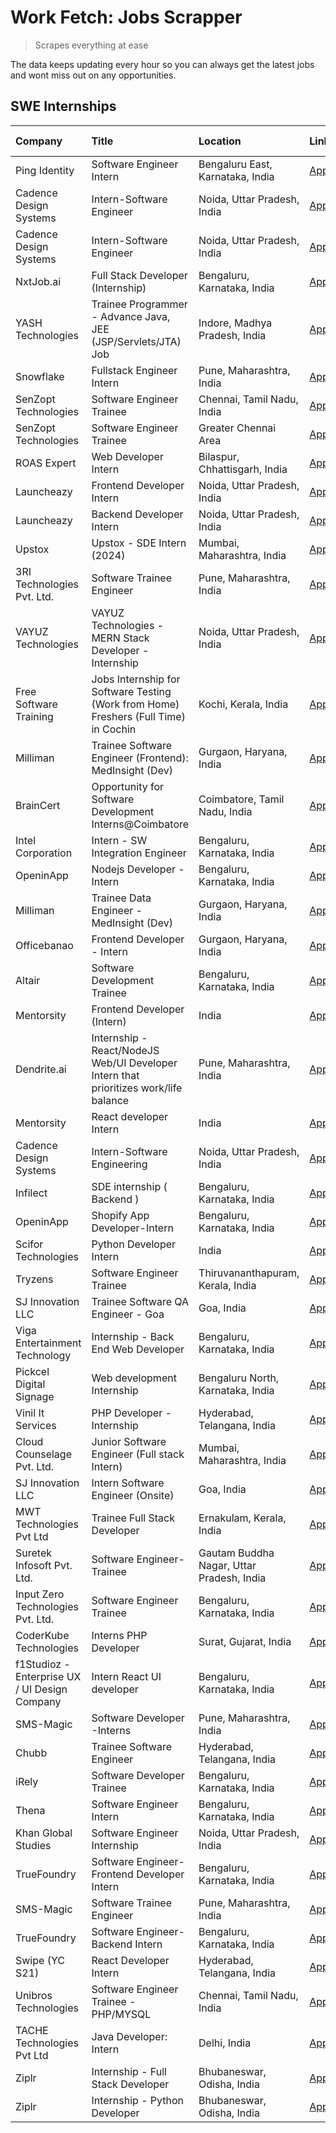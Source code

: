 # Work Fetch: Jobs Scrapper
> Scrapes everything at ease

The data keeps updating every hour so you can always get the latest jobs and wont miss out on any opportunities.

## SWE Internships
<!--START_SECTION:workfetch-->
| Company                                       | Title                                                                                | Location                                  | Link                                                                                                                                                                                                                                                                                                         | Date Posted   |
|:----------------------------------------------|:-------------------------------------------------------------------------------------|:------------------------------------------|:-------------------------------------------------------------------------------------------------------------------------------------------------------------------------------------------------------------------------------------------------------------------------------------------------------------|:--------------|
| Ping Identity                                 | Software Engineer Intern                                                             | Bengaluru East, Karnataka, India          | [Apply](https://in.linkedin.com/jobs/view/software-engineer-intern-at-ping-identity-3830635503?refId=FOmPV%2FvvbO9kIBWq0C%2BoVw%3D%3D&trackingId=vUHCstxnNcUV63HQgNzD3Q%3D%3D&position=1&pageNum=1&trk=public_jobs_jserp-result_search-card)                                                                 | 2024-02-15    |
| Cadence Design Systems                        | Intern-Software Engineer                                                             | Noida, Uttar Pradesh, India               | [Apply](https://in.linkedin.com/jobs/view/intern-software-engineer-at-cadence-design-systems-3827267512?refId=tYs9UuHHH6S4iHHMmx6JBQ%3D%3D&trackingId=GhyMdM8HoMjB%2FjBngkjksg%3D%3D&position=13&pageNum=2&trk=public_jobs_jserp-result_search-card)                                                         | 2024-02-15    |
| Cadence Design Systems                        | Intern-Software Engineer                                                             | Noida, Uttar Pradesh, India               | [Apply](https://in.linkedin.com/jobs/view/intern-software-engineer-at-cadence-design-systems-3827262908?refId=tYs9UuHHH6S4iHHMmx6JBQ%3D%3D&trackingId=YTS2%2BBV94%2BvXRovEKnuU%2Fw%3D%3D&position=14&pageNum=2&trk=public_jobs_jserp-result_search-card)                                                     | 2024-02-15    |
| NxtJob.ai                                     | Full Stack Developer (Internship)                                                    | Bengaluru, Karnataka, India               | [Apply](https://in.linkedin.com/jobs/view/full-stack-developer-internship-at-nxtjob-ai-3829304067?refId=FOmPV%2FvvbO9kIBWq0C%2BoVw%3D%3D&trackingId=p2j6DzUQT9sJEA%2BqqJ0uHQ%3D%3D&position=12&pageNum=1&trk=public_jobs_jserp-result_search-card)                                                           | 2024-02-13    |
| YASH Technologies                             | Trainee Programmer - Advance Java, JEE (JSP/Servlets/JTA) Job                        | Indore, Madhya Pradesh, India             | [Apply](https://in.linkedin.com/jobs/view/trainee-programmer-advance-java-jee-jsp-servlets-jta-job-at-yash-technologies-3811759183?refId=FOmPV%2FvvbO9kIBWq0C%2BoVw%3D%3D&trackingId=BZ2a8RqbVaZ7WmNxDvGEYQ%3D%3D&position=18&pageNum=1&trk=public_jobs_jserp-result_search-card)                            | 2024-02-13    |
| Snowflake                                     | Fullstack Engineer Intern                                                            | Pune, Maharashtra, India                  | [Apply](https://in.linkedin.com/jobs/view/fullstack-engineer-intern-at-snowflake-3828959203?refId=FOmPV%2FvvbO9kIBWq0C%2BoVw%3D%3D&trackingId=T%2BTkw48vkjFfBbYT%2FJzFYg%3D%3D&position=19&pageNum=1&trk=public_jobs_jserp-result_search-card)                                                               | 2024-02-13    |
| SenZopt Technologies                          | Software Engineer Trainee                                                            | Chennai, Tamil Nadu, India                | [Apply](https://in.linkedin.com/jobs/view/software-engineer-trainee-at-senzopt-technologies-3827686880?refId=JSEd4Cj4AOzQBtwS3eoIvQ%3D%3D&trackingId=mlniQumt6DqlcPRDivkasQ%3D%3D&position=9&pageNum=0&trk=public_jobs_jserp-result_search-card)                                                             | 2024-02-12    |
| SenZopt Technologies                          | Software Engineer Trainee                                                            | Greater Chennai Area                      | [Apply](https://in.linkedin.com/jobs/view/software-engineer-trainee-at-senzopt-technologies-3827688781?refId=JSEd4Cj4AOzQBtwS3eoIvQ%3D%3D&trackingId=p%2BZtd3aKShHyAzdm1g6PhQ%3D%3D&position=11&pageNum=0&trk=public_jobs_jserp-result_search-card)                                                          | 2024-02-12    |
| ROAS Expert                                   | Web Developer Intern                                                                 | Bilaspur, Chhattisgarh, India             | [Apply](https://in.linkedin.com/jobs/view/web-developer-intern-at-roas-expert-3828189292?refId=JSEd4Cj4AOzQBtwS3eoIvQ%3D%3D&trackingId=sbNDQykT%2F0kXLubf6Svr6w%3D%3D&position=13&pageNum=0&trk=public_jobs_jserp-result_search-card)                                                                        | 2024-02-12    |
| Launcheazy                                    | Frontend Developer Intern                                                            | Noida, Uttar Pradesh, India               | [Apply](https://in.linkedin.com/jobs/view/frontend-developer-intern-at-launcheazy-3825516433?refId=FOmPV%2FvvbO9kIBWq0C%2BoVw%3D%3D&trackingId=W%2F2dr897TpooJdwoLACubg%3D%3D&position=4&pageNum=1&trk=public_jobs_jserp-result_search-card)                                                                 | 2024-02-12    |
| Launcheazy                                    | Backend Developer Intern                                                             | Noida, Uttar Pradesh, India               | [Apply](https://in.linkedin.com/jobs/view/backend-developer-intern-at-launcheazy-3825519157?refId=tYs9UuHHH6S4iHHMmx6JBQ%3D%3D&trackingId=KKlE4R71y1LgzVYcHp9tZA%3D%3D&position=7&pageNum=2&trk=public_jobs_jserp-result_search-card)                                                                        | 2024-02-12    |
| Upstox                                        | Upstox - SDE Intern (2024)                                                           | Mumbai, Maharashtra, India                | [Apply](https://in.linkedin.com/jobs/view/upstox-sde-intern-2024-at-upstox-3826556183?refId=JSEd4Cj4AOzQBtwS3eoIvQ%3D%3D&trackingId=0b6cFjNhSvKj33r5XeNRig%3D%3D&position=21&pageNum=0&trk=public_jobs_jserp-result_search-card)                                                                             | 2024-02-10    |
| 3RI Technologies Pvt. Ltd.                    | Software Trainee Engineer                                                            | Pune, Maharashtra, India                  | [Apply](https://in.linkedin.com/jobs/view/software-trainee-engineer-at-3ri-technologies-pvt-ltd-3826557054?refId=FOmPV%2FvvbO9kIBWq0C%2BoVw%3D%3D&trackingId=xt76qyYLe5LpVHvzKDwOsg%3D%3D&position=14&pageNum=1&trk=public_jobs_jserp-result_search-card)                                                    | 2024-02-10    |
| VAYUZ Technologies                            | VAYUZ Technologies - MERN Stack Developer - Internship                               | Noida, Uttar Pradesh, India               | [Apply](https://in.linkedin.com/jobs/view/vayuz-technologies-mern-stack-developer-internship-at-vayuz-technologies-3822619356?refId=FOmPV%2FvvbO9kIBWq0C%2BoVw%3D%3D&trackingId=w1aOdjl0DQPiCOFxImskFg%3D%3D&position=20&pageNum=1&trk=public_jobs_jserp-result_search-card)                                 | 2024-02-10    |
| Free Software Training                        | Jobs Internship for Software Testing (Work from Home) Freshers (Full Time) in Cochin | Kochi, Kerala, India                      | [Apply](https://in.linkedin.com/jobs/view/jobs-internship-for-software-testing-work-from-home-freshers-full-time-in-cochin-at-free-software-training-3826557030?refId=tYs9UuHHH6S4iHHMmx6JBQ%3D%3D&trackingId=e2fioS5tb%2FkyG72fLeXyZw%3D%3D&position=25&pageNum=2&trk=public_jobs_jserp-result_search-card) | 2024-02-10    |
| Milliman                                      | Trainee Software Engineer (Frontend): MedInsight (Dev)                               | Gurgaon, Haryana, India                   | [Apply](https://in.linkedin.com/jobs/view/trainee-software-engineer-frontend-medinsight-dev-at-milliman-3792874280?refId=JSEd4Cj4AOzQBtwS3eoIvQ%3D%3D&trackingId=pxLSqZrIPpT8WjAT459dZw%3D%3D&position=4&pageNum=0&trk=public_jobs_jserp-result_search-card)                                                 | 2024-02-09    |
| BrainCert                                     | Opportunity for Software Development Interns@Coimbatore                              | Coimbatore, Tamil Nadu, India             | [Apply](https://in.linkedin.com/jobs/view/opportunity-for-software-development-interns%40coimbatore-at-braincert-3826095058?refId=FOmPV%2FvvbO9kIBWq0C%2BoVw%3D%3D&trackingId=WmC7Uo9BCIky3jf0ASl%2BjA%3D%3D&position=23&pageNum=1&trk=public_jobs_jserp-result_search-card)                                 | 2024-02-09    |
| Intel Corporation                             | Intern - SW Integration Engineer                                                     | Bengaluru, Karnataka, India               | [Apply](https://in.linkedin.com/jobs/view/intern-sw-integration-engineer-at-intel-corporation-3825002246?refId=tYs9UuHHH6S4iHHMmx6JBQ%3D%3D&trackingId=ILW67uNz8OnQSXRTtbWnQw%3D%3D&position=22&pageNum=2&trk=public_jobs_jserp-result_search-card)                                                          | 2024-02-08    |
| OpeninApp                                     | Nodejs Developer - Intern                                                            | Bengaluru, Karnataka, India               | [Apply](https://in.linkedin.com/jobs/view/nodejs-developer-intern-at-openinapp-3822599762?refId=tYs9UuHHH6S4iHHMmx6JBQ%3D%3D&trackingId=oh4OYVV9IAmTxtcYevsl4w%3D%3D&position=24&pageNum=2&trk=public_jobs_jserp-result_search-card)                                                                         | 2024-02-05    |
| Milliman                                      | Trainee Data Engineer - MedInsight (Dev)                                             | Gurgaon, Haryana, India                   | [Apply](https://in.linkedin.com/jobs/view/trainee-data-engineer-medinsight-dev-at-milliman-3789275187?refId=tYs9UuHHH6S4iHHMmx6JBQ%3D%3D&trackingId=vHPcsq7aZMGUpyt5GKFGuA%3D%3D&position=5&pageNum=2&trk=public_jobs_jserp-result_search-card)                                                              | 2024-02-01    |
| Officebanao                                   | Frontend Developer - Intern                                                          | Gurgaon, Haryana, India                   | [Apply](https://in.linkedin.com/jobs/view/frontend-developer-intern-at-officebanao-3822614063?refId=JSEd4Cj4AOzQBtwS3eoIvQ%3D%3D&trackingId=1KgT8wxWEFZkCDNvKWQFVQ%3D%3D&position=7&pageNum=0&trk=public_jobs_jserp-result_search-card)                                                                      | 2024-01-31    |
| Altair                                        | Software Development Trainee                                                         | Bengaluru, Karnataka, India               | [Apply](https://in.linkedin.com/jobs/view/software-development-trainee-at-altair-3817606202?refId=JSEd4Cj4AOzQBtwS3eoIvQ%3D%3D&trackingId=%2Bc4ilu9oi9WGgJFa2TUxxg%3D%3D&position=15&pageNum=0&trk=public_jobs_jserp-result_search-card)                                                                     | 2024-01-31    |
| Mentorsity                                    | Frontend Developer (Intern)                                                          | India                                     | [Apply](https://in.linkedin.com/jobs/view/frontend-developer-intern-at-mentorsity-3820303627?refId=FOmPV%2FvvbO9kIBWq0C%2BoVw%3D%3D&trackingId=i3wOplgG7aYbheSVoMnvQQ%3D%3D&position=8&pageNum=1&trk=public_jobs_jserp-result_search-card)                                                                   | 2024-01-31    |
| Dendrite.ai                                   | Internship - React/NodeJS Web/UI Developer Intern that prioritizes work/life balance | Pune, Maharashtra, India                  | [Apply](https://in.linkedin.com/jobs/view/internship-react-nodejs-web-ui-developer-intern-that-prioritizes-work-life-balance-at-dendrite-ai-3818948068?refId=FOmPV%2FvvbO9kIBWq0C%2BoVw%3D%3D&trackingId=r%2B0TMg8rvLSZQ7%2BxOXBqeQ%3D%3D&position=10&pageNum=1&trk=public_jobs_jserp-result_search-card)    | 2024-01-31    |
| Mentorsity                                    | React developer Intern                                                               | India                                     | [Apply](https://in.linkedin.com/jobs/view/react-developer-intern-at-mentorsity-3820308129?refId=tYs9UuHHH6S4iHHMmx6JBQ%3D%3D&trackingId=v0Whxy7GKvBQ2Gh3zivEuA%3D%3D&position=1&pageNum=2&trk=public_jobs_jserp-result_search-card)                                                                          | 2024-01-31    |
| Cadence Design Systems                        | Intern-Software Engineering                                                          | Noida, Uttar Pradesh, India               | [Apply](https://in.linkedin.com/jobs/view/intern-software-engineering-at-cadence-design-systems-3794689056?refId=tYs9UuHHH6S4iHHMmx6JBQ%3D%3D&trackingId=%2BcXqFmHUxX4uZzUn8zdUEg%3D%3D&position=12&pageNum=2&trk=public_jobs_jserp-result_search-card)                                                      | 2024-01-27    |
| Infilect                                      | SDE internship ( Backend )                                                           | Bengaluru, Karnataka, India               | [Apply](https://in.linkedin.com/jobs/view/sde-internship-backend-at-infilect-3815120558?refId=JSEd4Cj4AOzQBtwS3eoIvQ%3D%3D&trackingId=DD7IRd3hCiqbW1w5YJAyUg%3D%3D&position=24&pageNum=0&trk=public_jobs_jserp-result_search-card)                                                                           | 2024-01-25    |
| OpeninApp                                     | Shopify App Developer-Intern                                                         | Bengaluru, Karnataka, India               | [Apply](https://in.linkedin.com/jobs/view/shopify-app-developer-intern-at-openinapp-3814301518?refId=tYs9UuHHH6S4iHHMmx6JBQ%3D%3D&trackingId=xDKWpGmSoFHMxhMrhc5x6Q%3D%3D&position=20&pageNum=2&trk=public_jobs_jserp-result_search-card)                                                                    | 2024-01-25    |
| Scifor Technologies                           | Python Developer Intern                                                              | India                                     | [Apply](https://in.linkedin.com/jobs/view/python-developer-intern-at-scifor-technologies-3811416373?refId=FOmPV%2FvvbO9kIBWq0C%2BoVw%3D%3D&trackingId=r90YCv%2BOrJTNJmPUXjjFNw%3D%3D&position=16&pageNum=1&trk=public_jobs_jserp-result_search-card)                                                         | 2024-01-22    |
| Tryzens                                       | Software Engineer Trainee                                                            | Thiruvananthapuram, Kerala, India         | [Apply](https://in.linkedin.com/jobs/view/software-engineer-trainee-at-tryzens-3809363491?refId=JSEd4Cj4AOzQBtwS3eoIvQ%3D%3D&trackingId=TBqye%2B8F1iNMeaCl5BOb3w%3D%3D&position=18&pageNum=0&trk=public_jobs_jserp-result_search-card)                                                                       | 2024-01-18    |
| SJ Innovation LLC                             | Trainee Software QA Engineer - Goa                                                   | Goa, India                                | [Apply](https://in.linkedin.com/jobs/view/trainee-software-qa-engineer-goa-at-sj-innovation-llc-3804578231?refId=tYs9UuHHH6S4iHHMmx6JBQ%3D%3D&trackingId=bwyJpg14IS%2Bvt%2FaJtbUOcQ%3D%3D&position=19&pageNum=2&trk=public_jobs_jserp-result_search-card)                                                    | 2024-01-18    |
| Viga Entertainment Technology                 | Internship - Back End Web Developer                                                  | Bengaluru, Karnataka, India               | [Apply](https://in.linkedin.com/jobs/view/internship-back-end-web-developer-at-viga-entertainment-technology-3817712040?refId=tYs9UuHHH6S4iHHMmx6JBQ%3D%3D&trackingId=AJ%2BpyCzyYqpvZs9JuPz5Sw%3D%3D&position=6&pageNum=2&trk=public_jobs_jserp-result_search-card)                                          | 2024-01-17    |
| Pickcel Digital Signage                       | Web development Internship                                                           | Bengaluru North, Karnataka, India         | [Apply](https://in.linkedin.com/jobs/view/web-development-internship-at-pickcel-digital-signage-3826062393?refId=tYs9UuHHH6S4iHHMmx6JBQ%3D%3D&trackingId=Da6cR1i38aY8QtsViNf%2Bjw%3D%3D&position=2&pageNum=2&trk=public_jobs_jserp-result_search-card)                                                       | 2024-01-15    |
| Vinil It Services                             | PHP Developer - Internship                                                           | Hyderabad, Telangana, India               | [Apply](https://in.linkedin.com/jobs/view/php-developer-internship-at-vinil-it-services-3802010061?refId=tYs9UuHHH6S4iHHMmx6JBQ%3D%3D&trackingId=h9aS3UhpulJ86RLj%2FVZKrA%3D%3D&position=9&pageNum=2&trk=public_jobs_jserp-result_search-card)                                                               | 2024-01-14    |
| Cloud Counselage Pvt. Ltd.                    | Junior Software Engineer (Full stack Intern)                                         | Mumbai, Maharashtra, India                | [Apply](https://in.linkedin.com/jobs/view/junior-software-engineer-full-stack-intern-at-cloud-counselage-pvt-ltd-3803132814?refId=JSEd4Cj4AOzQBtwS3eoIvQ%3D%3D&trackingId=ktwMKMsZZKm4q%2FMFX3pT5w%3D%3D&position=25&pageNum=0&trk=public_jobs_jserp-result_search-card)                                     | 2024-01-11    |
| SJ Innovation LLC                             | Intern Software Engineer (Onsite)                                                    | Goa, India                                | [Apply](https://in.linkedin.com/jobs/view/intern-software-engineer-onsite-at-sj-innovation-llc-3799959011?refId=FOmPV%2FvvbO9kIBWq0C%2BoVw%3D%3D&trackingId=PRP3QSL8oypVCg241sxuhA%3D%3D&position=11&pageNum=1&trk=public_jobs_jserp-result_search-card)                                                     | 2024-01-11    |
| MWT Technologies Pvt Ltd                      | Trainee Full Stack Developer                                                         | Ernakulam, Kerala, India                  | [Apply](https://in.linkedin.com/jobs/view/trainee-full-stack-developer-at-mwt-technologies-pvt-ltd-3800921715?refId=JSEd4Cj4AOzQBtwS3eoIvQ%3D%3D&trackingId=6M10pFhGCQFuoncHo1HREg%3D%3D&position=5&pageNum=0&trk=public_jobs_jserp-result_search-card)                                                      | 2024-01-09    |
| Suretek Infosoft Pvt. Ltd.                    | Software Engineer-Trainee                                                            | Gautam Buddha Nagar, Uttar Pradesh, India | [Apply](https://in.linkedin.com/jobs/view/software-engineer-trainee-at-suretek-infosoft-pvt-ltd-3800934643?refId=JSEd4Cj4AOzQBtwS3eoIvQ%3D%3D&trackingId=wlyzRiUEa6ZkJW5J1jvPPA%3D%3D&position=20&pageNum=0&trk=public_jobs_jserp-result_search-card)                                                        | 2024-01-09    |
| Input Zero Technologies Pvt. Ltd.             | Software Engineer Trainee                                                            | Bengaluru, Karnataka, India               | [Apply](https://in.linkedin.com/jobs/view/software-engineer-trainee-at-input-zero-technologies-pvt-ltd-3800927643?refId=FOmPV%2FvvbO9kIBWq0C%2BoVw%3D%3D&trackingId=IxCu3v96GTEFZEMA%2F3OYqQ%3D%3D&position=5&pageNum=1&trk=public_jobs_jserp-result_search-card)                                            | 2024-01-09    |
| CoderKube Technologies                        | Interns PHP Developer                                                                | Surat, Gujarat, India                     | [Apply](https://in.linkedin.com/jobs/view/interns-php-developer-at-coderkube-technologies-3800923432?refId=tYs9UuHHH6S4iHHMmx6JBQ%3D%3D&trackingId=J0Y3Cw22zRH7%2BhVojOZl0g%3D%3D&position=11&pageNum=2&trk=public_jobs_jserp-result_search-card)                                                            | 2024-01-09    |
| f1Studioz - Enterprise UX / UI Design Company | Intern React UI developer                                                            | Bengaluru, Karnataka, India               | [Apply](https://in.linkedin.com/jobs/view/intern-react-ui-developer-at-f1studioz-enterprise-ux-ui-design-company-3796354738?refId=JSEd4Cj4AOzQBtwS3eoIvQ%3D%3D&trackingId=2hcMPHjEggyqjgO34I9Tyg%3D%3D&position=8&pageNum=0&trk=public_jobs_jserp-result_search-card)                                        | 2024-01-08    |
| SMS-Magic                                     | Software Developer -Interns                                                          | Pune, Maharashtra, India                  | [Apply](https://in.linkedin.com/jobs/view/software-developer-interns-at-sms-magic-3799485343?refId=FOmPV%2FvvbO9kIBWq0C%2BoVw%3D%3D&trackingId=gtg5NzsntKB2UeJqUMBjzA%3D%3D&position=9&pageNum=1&trk=public_jobs_jserp-result_search-card)                                                                   | 2024-01-05    |
| Chubb                                         | Trainee Software Engineer                                                            | Hyderabad, Telangana, India               | [Apply](https://in.linkedin.com/jobs/view/trainee-software-engineer-at-chubb-3811550279?refId=tYs9UuHHH6S4iHHMmx6JBQ%3D%3D&trackingId=0q2hlTMUC67DA4CAoK%2F6EQ%3D%3D&position=10&pageNum=2&trk=public_jobs_jserp-result_search-card)                                                                         | 2023-12-28    |
| iRely                                         | Software Developer Trainee                                                           | Bengaluru, Karnataka, India               | [Apply](https://in.linkedin.com/jobs/view/software-developer-trainee-at-irely-3801577534?refId=JSEd4Cj4AOzQBtwS3eoIvQ%3D%3D&trackingId=3NMUGYchxctfrRKV9d7ZkQ%3D%3D&position=10&pageNum=0&trk=public_jobs_jserp-result_search-card)                                                                          | 2023-12-22    |
| Thena                                         | Software Engineer Intern                                                             | Bengaluru, Karnataka, India               | [Apply](https://in.linkedin.com/jobs/view/software-engineer-intern-at-thena-3778731751?refId=JSEd4Cj4AOzQBtwS3eoIvQ%3D%3D&trackingId=MoTGtbeFaR35e3ika8BHkg%3D%3D&position=17&pageNum=0&trk=public_jobs_jserp-result_search-card)                                                                            | 2023-12-05    |
| Khan Global Studies                           | Software Engineer Internship                                                         | Noida, Uttar Pradesh, India               | [Apply](https://in.linkedin.com/jobs/view/software-engineer-internship-at-khan-global-studies-3766942197?refId=FOmPV%2FvvbO9kIBWq0C%2BoVw%3D%3D&trackingId=JfKYIvJWHITfdq9zK6bA%2FQ%3D%3D&position=21&pageNum=1&trk=public_jobs_jserp-result_search-card)                                                    | 2023-11-27    |
| TrueFoundry                                   | Software Engineer- Frontend Developer Intern                                         | Bengaluru, Karnataka, India               | [Apply](https://in.linkedin.com/jobs/view/software-engineer-frontend-developer-intern-at-truefoundry-3790095058?refId=JSEd4Cj4AOzQBtwS3eoIvQ%3D%3D&trackingId=6Ine7vkNudFteY04MwQlNA%3D%3D&position=16&pageNum=0&trk=public_jobs_jserp-result_search-card)                                                   | 2023-11-24    |
| SMS-Magic                                     | Software Trainee Engineer                                                            | Pune, Maharashtra, India                  | [Apply](https://in.linkedin.com/jobs/view/software-trainee-engineer-at-sms-magic-3761409781?refId=FOmPV%2FvvbO9kIBWq0C%2BoVw%3D%3D&trackingId=MMQ%2B21jFCDuSxkwlasr%2F6A%3D%3D&position=3&pageNum=1&trk=public_jobs_jserp-result_search-card)                                                                | 2023-11-16    |
| TrueFoundry                                   | Software Engineer-Backend Intern                                                     | Bengaluru, Karnataka, India               | [Apply](https://in.linkedin.com/jobs/view/software-engineer-backend-intern-at-truefoundry-3779508170?refId=FOmPV%2FvvbO9kIBWq0C%2BoVw%3D%3D&trackingId=awrYYHOEvL703CpqgbrQKg%3D%3D&position=6&pageNum=1&trk=public_jobs_jserp-result_search-card)                                                           | 2023-11-10    |
| Swipe (YC S21)                                | React Developer Intern                                                               | Hyderabad, Telangana, India               | [Apply](https://in.linkedin.com/jobs/view/react-developer-intern-at-swipe-yc-s21-3737600089?refId=JSEd4Cj4AOzQBtwS3eoIvQ%3D%3D&trackingId=j8yTBeUY4gOt4uP%2Bwn063g%3D%3D&position=19&pageNum=0&trk=public_jobs_jserp-result_search-card)                                                                     | 2023-10-13    |
| Unibros Technologies                          | Software Engineer Trainee - PHP/MYSQL                                                | Chennai, Tamil Nadu, India                | [Apply](https://in.linkedin.com/jobs/view/software-engineer-trainee-php-mysql-at-unibros-technologies-3656599241?refId=JSEd4Cj4AOzQBtwS3eoIvQ%3D%3D&trackingId=VASuvLOEV%2FccJsNpzDjIRg%3D%3D&position=12&pageNum=0&trk=public_jobs_jserp-result_search-card)                                                | 2023-06-12    |
| TACHE Technologies Pvt Ltd                    | Java Developer: Intern                                                               | Delhi, India                              | [Apply](https://in.linkedin.com/jobs/view/java-developer-intern-at-tache-technologies-pvt-ltd-3627622735?refId=tYs9UuHHH6S4iHHMmx6JBQ%3D%3D&trackingId=8ZhJxRRLfssT%2FlxlVukKsw%3D%3D&position=16&pageNum=2&trk=public_jobs_jserp-result_search-card)                                                        | 2023-06-06    |
| Ziplr                                         | Internship - Full Stack Developer                                                    | Bhubaneswar, Odisha, India                | [Apply](https://in.linkedin.com/jobs/view/internship-full-stack-developer-at-ziplr-3645675705?refId=FOmPV%2FvvbO9kIBWq0C%2BoVw%3D%3D&trackingId=Fs3VMhTpUrD43e13jDIdyQ%3D%3D&position=17&pageNum=1&trk=public_jobs_jserp-result_search-card)                                                                 | 2023-06-02    |
| Ziplr                                         | Internship - Python Developer                                                        | Bhubaneswar, Odisha, India                | [Apply](https://in.linkedin.com/jobs/view/internship-python-developer-at-ziplr-3645677592?refId=FOmPV%2FvvbO9kIBWq0C%2BoVw%3D%3D&trackingId=iqjgjPlJfazxNyPGPv5nVQ%3D%3D&position=22&pageNum=1&trk=public_jobs_jserp-result_search-card)                                                                     | 2023-06-02    |
<!--END_SECTION:workfetch-->
